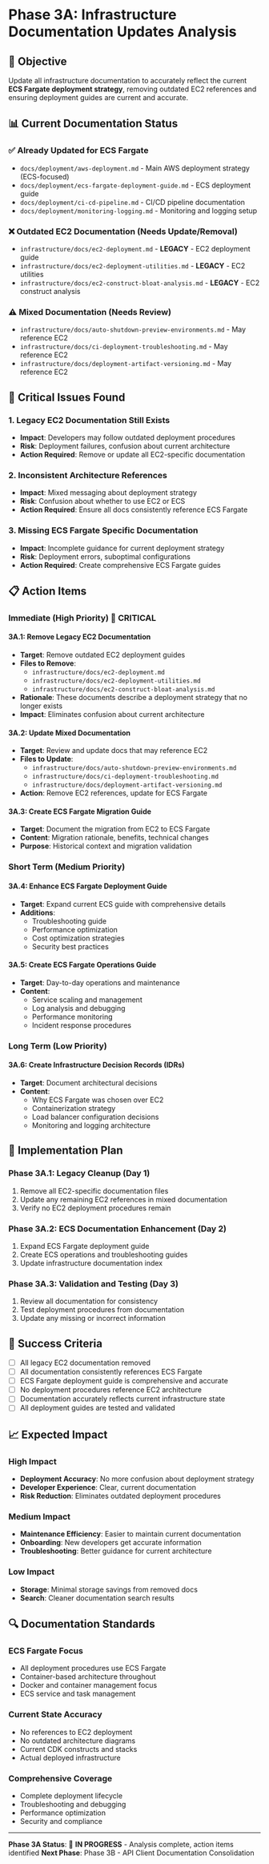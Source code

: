 # Phase 3A: Infrastructure Documentation Updates Analysis

## 🎯 **Objective**

Update all infrastructure documentation to accurately reflect the current **ECS Fargate deployment strategy**, removing
outdated EC2 references and ensuring deployment guides are current and accurate.

## 📊 **Current Documentation Status**

### **✅ Already Updated for ECS Fargate**

- `docs/deployment/aws-deployment.md` - Main AWS deployment strategy (ECS-focused)
- `docs/deployment/ecs-fargate-deployment-guide.md` - ECS deployment guide
- `docs/deployment/ci-cd-pipeline.md` - CI/CD pipeline documentation
- `docs/deployment/monitoring-logging.md` - Monitoring and logging setup

### **❌ Outdated EC2 Documentation (Needs Update/Removal)**

- `infrastructure/docs/ec2-deployment.md` - **LEGACY** - EC2 deployment guide
- `infrastructure/docs/ec2-deployment-utilities.md` - **LEGACY** - EC2 utilities
- `infrastructure/docs/ec2-construct-bloat-analysis.md` - **LEGACY** - EC2 construct analysis

### **⚠️ Mixed Documentation (Needs Review)**

- `infrastructure/docs/auto-shutdown-preview-environments.md` - May reference EC2
- `infrastructure/docs/ci-deployment-troubleshooting.md` - May reference EC2
- `infrastructure/docs/deployment-artifact-versioning.md` - May reference EC2

## 🚨 **Critical Issues Found**

### **1. Legacy EC2 Documentation Still Exists**

- **Impact**: Developers may follow outdated deployment procedures
- **Risk**: Deployment failures, confusion about current architecture
- **Action Required**: Remove or update all EC2-specific documentation

### **2. Inconsistent Architecture References**

- **Impact**: Mixed messaging about deployment strategy
- **Risk**: Confusion about whether to use EC2 or ECS
- **Action Required**: Ensure all docs consistently reference ECS Fargate

### **3. Missing ECS Fargate Specific Documentation**

- **Impact**: Incomplete guidance for current deployment strategy
- **Risk**: Deployment errors, suboptimal configurations
- **Action Required**: Create comprehensive ECS Fargate guides

## 📋 **Action Items**

### **Immediate (High Priority)** 🔴 **CRITICAL**

#### **3A.1: Remove Legacy EC2 Documentation**

- **Target**: Remove outdated EC2 deployment guides
- **Files to Remove**:
  - `infrastructure/docs/ec2-deployment.md`
  - `infrastructure/docs/ec2-deployment-utilities.md`
  - `infrastructure/docs/ec2-construct-bloat-analysis.md`
- **Rationale**: These documents describe a deployment strategy that no longer exists
- **Impact**: Eliminates confusion about current architecture

#### **3A.2: Update Mixed Documentation**

- **Target**: Review and update docs that may reference EC2
- **Files to Update**:
  - `infrastructure/docs/auto-shutdown-preview-environments.md`
  - `infrastructure/docs/ci-deployment-troubleshooting.md`
  - `infrastructure/docs/deployment-artifact-versioning.md`
- **Action**: Remove EC2 references, update for ECS Fargate

#### **3A.3: Create ECS Fargate Migration Guide**

- **Target**: Document the migration from EC2 to ECS Fargate
- **Content**: Migration rationale, benefits, technical changes
- **Purpose**: Historical context and migration validation

### **Short Term (Medium Priority)**

#### **3A.4: Enhance ECS Fargate Deployment Guide**

- **Target**: Expand current ECS guide with comprehensive details
- **Additions**:
  - Troubleshooting guide
  - Performance optimization
  - Cost optimization strategies
  - Security best practices

#### **3A.5: Create ECS Fargate Operations Guide**

- **Target**: Day-to-day operations and maintenance
- **Content**:
  - Service scaling and management
  - Log analysis and debugging
  - Performance monitoring
  - Incident response procedures

### **Long Term (Low Priority)**

#### **3A.6: Create Infrastructure Decision Records (IDRs)**

- **Target**: Document architectural decisions
- **Content**:
  - Why ECS Fargate was chosen over EC2
  - Containerization strategy
  - Load balancer configuration decisions
  - Monitoring and logging architecture

## 🔄 **Implementation Plan**

### **Phase 3A.1: Legacy Cleanup (Day 1)**

1. Remove all EC2-specific documentation files
2. Update any remaining EC2 references in mixed documentation
3. Verify no EC2 deployment procedures remain

### **Phase 3A.2: ECS Documentation Enhancement (Day 2)**

1. Expand ECS Fargate deployment guide
2. Create ECS operations and troubleshooting guides
3. Update infrastructure documentation index

### **Phase 3A.3: Validation and Testing (Day 3)**

1. Review all documentation for consistency
2. Test deployment procedures from documentation
3. Update any missing or incorrect information

## 🎯 **Success Criteria**

- [ ] All legacy EC2 documentation removed
- [ ] All documentation consistently references ECS Fargate
- [ ] ECS Fargate deployment guide is comprehensive and accurate
- [ ] No deployment procedures reference EC2 architecture
- [ ] Documentation accurately reflects current infrastructure state
- [ ] All deployment guides are tested and validated

## 📈 **Expected Impact**

### **High Impact**

- **Deployment Accuracy**: No more confusion about deployment strategy
- **Developer Experience**: Clear, current documentation
- **Risk Reduction**: Eliminates outdated deployment procedures

### **Medium Impact**

- **Maintenance Efficiency**: Easier to maintain current documentation
- **Onboarding**: New developers get accurate information
- **Troubleshooting**: Better guidance for current architecture

### **Low Impact**

- **Storage**: Minimal storage savings from removed docs
- **Search**: Cleaner documentation search results

## 🔍 **Documentation Standards**

### **ECS Fargate Focus**

- All deployment procedures use ECS Fargate
- Container-based architecture throughout
- Docker and container management focus
- ECS service and task management

### **Current State Accuracy**

- No references to EC2 deployment
- No outdated architecture diagrams
- Current CDK constructs and stacks
- Actual deployed infrastructure

### **Comprehensive Coverage**

- Complete deployment lifecycle
- Troubleshooting and debugging
- Performance optimization
- Security and compliance

---

**Phase 3A Status**: 🔄 **IN PROGRESS** - Analysis complete, action items identified
**Next Phase**: Phase 3B - API Client Documentation Consolidation
